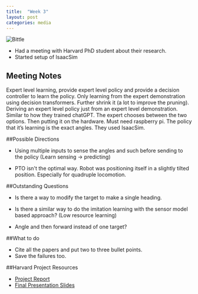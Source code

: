 ```yaml
---
title:  "Week 3"
layout: post
categories: media
---
```


 ![Bittle](https://the-gadgeteer.com/wp-content/uploads/2022/11/Bittle_Rev_062-2048x1536.jpg)

* Had a meeting with Harvard PhD student about their research. 
* Started setup of IsaacSim

## Meeting Notes

Expert level learning, provide expert level policy and provide a decision controller to learn the policy. Only learning from the expert demonstration using decision transformers. Further shrink it (a lot to improve the pruning).  Deriving an expert level policy just from an expert level demonstration. Similar to how they trained chatGPT. The expert chooses between the two options. Then putting it on the hardware. Must need raspberry pi. The policy that it’s learning is the exact angles. They used IsaacSim. 

##Possible Directions 

* Using multiple inputs to sense the angles and such before sending to the policy (Learn sensing → predicting)

* PTO isn't the optimal way. Robot was positioning itself in a slightly tilted position. Especially for quadruple locomotion. 

##Outstanding Questions 

* Is there a way to modify the target to make a single heading.

* Is there a similar way to do the imitation learning with the sensor model based approach? (Low resource learning)

* Angle and then forward instead of one target?

##What to do

* Cite all the papers and put two to three bullet points. 
* Save the failures too.

##Harvard Project Resources

* [Project Report](https://docs.google.com/document/d/1Q6uJUyDRCDdbri8KpLuO0LFcsvia25Crn9p8_BBYl7Q/edit)
* [Final Presentation Slides](https://docs.google.com/presentation/d/1UOBGuk5nJwACUoEfkYT7JWg_9RlzUF6MsGnosIZxF2Q/edit#slide=id.p)


